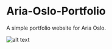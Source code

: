 # Aria-Oslo-Portfolio
A simple portfolio website for Aria Oslo. 

![alt text](https://github.com/[madelineuribes]/[Aria-Oslo-Portfolio]/blob/[img]/aria-page1.png?raw=true)
